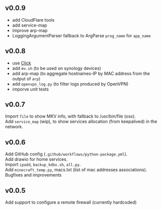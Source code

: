 ## v0.0.9
* add CloudFlare tools
* add service-map
* improve arp-map
* LoggingArgumentParser fallback to ArgParse `prog_name` for `app_name`
## v0.0.8
* use [Click](https://click.palletsprojects.com)
* add `mv.sh` (to be used on synology devices)
* add arp-map (to aggregate hostnames-IP by MAC address from the output of `arp`)
* add `openvpn_log.py` (to filter logs produced by OpenVPN)
* imporve unit tests
## v0.0.7
Import `file` to show MKV info, with fallback to /usr/bin/file (osx).  
Add `service_map` (wip), to show services allocation (from keepalived) in the network.
## v0.0.6
Add GitHub config (`.github/workflows/python-package.yml`).  
Add drawio for home services.  
Import `ipadd`, `backup_kdbx.sh`, `all.py`.  
Add `minecraft_temp.py`, macs.txt (list of mac addresses associations).  
Bugfixes and improvements
## v0.0.5
Add support to configure a remote firewall (currently hardcoded)
